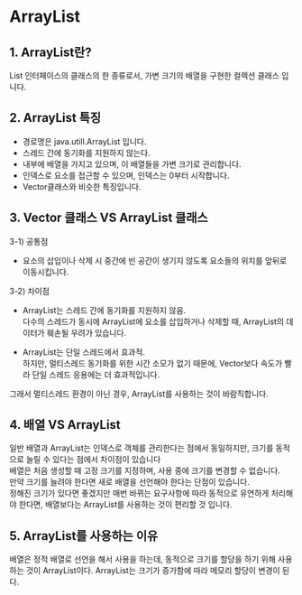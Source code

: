 # ArrayList

## 1. ArrayList란?
List 인터페이스의 클래스의 한 종류로서, 가변 크기의 배열을 구현한 컬렉션 클래스 입니다.   

## 2. ArrayList 특징   
- 경로명은 java.utill.ArrayList 입니다.
- 스레드 간에 동기화를 지원하지 않는다.
- 내부에 배열을 가지고 있으며, 이 배열들을 가변 크기로 관리합니다.
- 인덱스로 요소를 접근할 수 있으며, 인덱스는 0부터 시작합니다.
- Vector클래스와 비슷한 특징입니다.

## 3. Vector 클래스 VS ArrayList 클래스   
3-1) 공통점   
- 요소의 삽입이나 삭제 시 중간에 빈 공간이 생기지 않도록 요소들의 위치를 앞뒤로 이동시킵니다.   
   
   
3-2) 차이점   
- ArrayList는 스레드 간에 동기화를 지원하지 않음.   
다수의 스레드가 동시에 ArrayList에 요소를 삽입하거나 삭제할 때, ArrayList의 데이터가 훼손될 우려가 있습니다.

- ArrayList는 단일 스레드에서 효과적.   
하지만, 멀티스레드 동기화를 위한 시간 소모가 없기 때문에, Vector보다 속도가 빨라 단일 스레드 응용에는 더 효과적입니다.   

그래서 멀티스레드 환경이 아닌 경우, ArrayList를 사용하는 것이 바람직합니다.

## 4. 배열 VS ArrayList
일반 배열과 ArrayList는 인덱스로 객체를 관리한다는 점에서 동일하지만, 크기를 동적으로 늘릴 수 있다는 점에서 차이점이 있습니다   
배열은 처음 생성할 때 고정 크기를 지정하며, 사용 중에 크기를 변경할 수 없습니다.   
만약 크기를 늘려야 한다면 새로 배열을 선언해야 한다는 단점이 있습니다.    
정해진 크기가 있다면 좋겠지만 매번 바뀌는 요구사항에 따라 동적으로 유연하게 처리해야 한다면, 배열보다는 ArrayList를 사용하는 것이 편리할 것 입니다.   

## 5. ArrayList를 사용하는 이유
배열은 정적 배열로 선언을 해서 사용을 하는데, 동적으로 크기를 할당을 하기 위해 사용하는 것이 ArrayList이다.
ArrayList는 크기가 증가함에 따라 메모리 할당이 변경이 된다.
